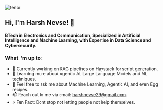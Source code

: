 
![tenor](https://github.com/user-attachments/assets/742a8dcf-a132-4554-b3d4-6b6562b187f7)

## Hi, I'm Harsh Nevse! 👋
#### BTech in Electronics and Communication, Specialized in Artificial Intelligence and Machine Learning, with Expertise in Data Science and Cybersecurity.
<!--
**HarshNevse/HarshNevse** is a ✨ _special_ ✨ repository because its `README.md` (this file) appears on your GitHub profile.

Here are some ideas to get you started:

- 🔭 I’m currently working on ...
- 🌱 I’m currently learning ...
- 👯 I’m looking to collaborate on ...
- 🤔 I’m looking for help with ...
- 💬 Ask me about ...
- 📫 How to reach me: ...
- 😄 Pronouns: ...
- ⚡ Fun fact: ...
-->

### What I'm up to:
- 🔭 Currently working on RAG pipelines on Haystack for script generation.
- 🌱 Learning more about Agentic AI, Large Language Models and ML techniques.
- 💬 Feel free to ask me about Machine Learning, Agentic AI, and even Egg recipes.
- 📫 Reach out to me via email: harshnevse29@gmail.com.
- ⚡ Fun Fact: Dont stop not letting people not help themselves.
